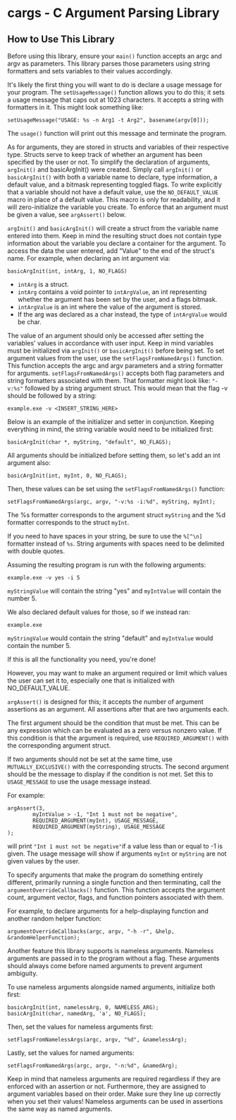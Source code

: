 # cargs - C Argument Parsing Library

## How to Use This Library
Before using this library, ensure your `main()` function accepts an argc and argv as parameters.
This library parses those parameters using string formatters and sets variables to their values accordingly.

It's likely the first thing you will want to do is declare a usage message for your program.
The `setUsageMessage()` function allows you to do this; it sets a usage message that caps out at 1023 characters.
It accepts a string with formatters in it. This might look something like:

```
setUsageMessage("USAGE: %s -n Arg1 -t Arg2", basename(argv[0]));
```

The `usage()` function will print out this message and terminate the program.

As for arguments, they are stored in structs and variables of their respective type.
Structs serve to keep track of whether an argument has been specified by the user or not.
To simplify the declaration of arguments, `argInit()` and basicArgInit() were created.
Simply call `argInit()` or `basicArgInit()` with both a variable name to declare, type information, a default value, and a bitmask representing toggled flags.
To write explicitly that a variable should not have a default value, use the `NO_DEFAULT_VALUE` macro in place of a default value.
This macro is only for readability, and it will zero-initialize the variable you create.
To enforce that an argument must be given a value, see `argAssert()` below.

`argInit()` and `basicArgInit()` will create a struct from the variable name entered into them.
Keep in mind the resulting struct does not contain type information about the variable you declare a container for the argument.
To access the data the user entered, add "Value" to the end of the struct's name.
For example, when declaring an int argument via:

```
basicArgInit(int, intArg, 1, NO_FLAGS)
```

- `intArg` is a struct.
- `intArg` contains a void pointer to `intArgValue`, an int representing whether the argument has been set by the user, and a flags bitmask.
- `intArgValue` is an int where the value of the argument is stored. 
- If the arg was declared as a char instead, the type of `intArgValue` would be char.

The value of an argument should only be accessed after setting the variables' values in accordance with user input.
Keep in mind variables must be initialized via `argInit()` or `basicArgInit()` before being set.
To set argument values from the user, use the `setFlagsFromNamedArgs()` function. This function accepts the argc and argv parameters and a string formatter for arguments.
`setFlagsFromNamedArgs()` accepts both flag parameters and string formatters associated with them.
That formatter might look like: `"-v:%s"` followed by a string argument struct.
This would mean that the flag -v should be followed by a string:

```
example.exe -v <INSERT_STRING_HERE>
```

Below is an example of the initializer and setter in conjunction.
Keeping everything in mind, the string variable would need to be initialized first:

```
basicArgInit(char *, myString, "default", NO_FLAGS);
```

All arguments should be initialized before setting them, so let's add an int argument also:

```
basicArgInit(int, myInt, 0, NO_FLAGS);
```

Then, these values can be set using the `setFlagsFromNamedArgs()` function:

```
setFlagsFromNamedArgs(argc, argv, "-v:%s -i:%d", myString, myInt);
```

The %s formatter corresponds to the argument struct `myString` and the %d formatter corresponds to the struct `myInt`.

If you need to have spaces in your string, be sure to use the `%[^\n]` formatter instead of `%s`.
String arguments with spaces need to be delimited with double quotes.

Assuming the resulting program is run with the following arguments:

```
example.exe -v yes -i 5
```

`myStringValue` will contain the string "yes" and `myIntValue` will contain the number 5.

We also declared default values for those, so if we instead ran:

```
example.exe
```

`myStringValue` would contain the string "default" and `myIntValue` would contain the number 5.

If this is all the functionality you need, you're done!

However, you may want to make an argument required or limit which values the user can set it to, especially one that is initialized with NO_DEFAULT_VALUE.

`argAssert()` is designed for this; it accepts the number of argument assertions as an argument. All assertions after that are two arguments each.

The first argument should be the condition that must be met. This can be any expression which can be evaluated as a zero versus nonzero value.
If this condition is that the argument is required, use `REQUIRED_ARGUMENT()` with the corresponding argument struct.

If two arguments should not be set at the same time, use `MUTUALLY_EXCLUSIVE()` with the corresponding structs.
The second argument should be the message to display if the condition is not met. Set this to `USAGE_MESSAGE` to use the usage message instead.

For example:

```
argAssert(3, 
        myIntValue > -1, "Int 1 must not be negative",
        REQUIRED_ARGUMENT(myInt), USAGE_MESSAGE,
        REQUIRED_ARGUMENT(myString), USAGE_MESSAGE
);
```

will print `"Int 1 must not be negative"`if a value less than or equal to -1 is given.
The usage message will show if arguments `myInt` or `myString` are not given values by the user.

To specify arguments that make the program do something entirely different, primarily running a single function and then terminating, call the `argumentOverrideCallbacks()` function. This function accepts the argument count, argument vector, flags, and function pointers associated with them.

For example, to declare arguments for a help-displaying function and another random helper function:

```
argumentOverrideCallbacks(argc, argv, "-h -r", &help, &randomHelperFunction);
```

Another feature this library supports is nameless arguments. Nameless arguments are passed in to the program without a flag.
These arguments should always come before named arguments to prevent argument ambiguity.

To use nameless arguments alongside named arguments, initialize both first:

```
basicArgInit(int, namelessArg, 0, NAMELESS_ARG);
basicArgInit(char, namedArg, 'a', NO_FLAGS);
```

Then, set the values for nameless arguments first:

```
setFlagsFromNamelessArgs(argc, argv, "%d", &namelessArg);
```

Lastly, set the values for named arguments:

```
setFlagsFromNamedArgs(argc, argv, "-n:%d", &namedArg);
```

Keep in mind that nameless arguments are required regardless if they are enforced with an assertion or not.
Furthermore, they are assigned to argument variables based on their order. Make sure they line up correctly when you set their values!
Nameless arguments can be used in assertions the same way as named arguments.
